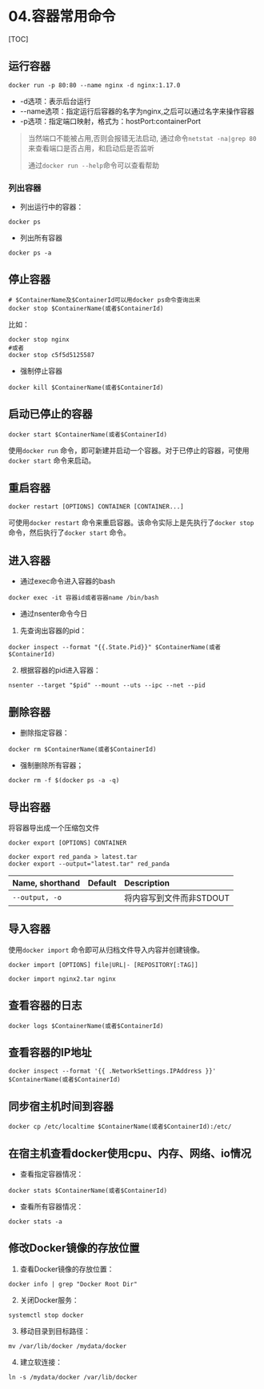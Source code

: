 # 04.容器常用命令 

[TOC]

## 运行容器

```
docker run -p 80:80 --name nginx -d nginx:1.17.0
```

- -d选项：表示后台运行
- --name选项：指定运行后容器的名字为nginx,之后可以通过名字来操作容器
- -p选项：指定端口映射，格式为：hostPort:containerPort

>  当然端口不能被占用,否则会报错无法启动, 通过命令`netstat -na|grep 80`来查看端口是否占用，和启动后是否监听
>
> 通过`docker run --help`命令可以查看帮助

### 列出容器

- 列出运行中的容器：

```
docker ps
```

- 列出所有容器

```
docker ps -a
```

## 停止容器

```shell
# $ContainerName及$ContainerId可以用docker ps命令查询出来
docker stop $ContainerName(或者$ContainerId)
```

比如：

```
docker stop nginx
#或者
docker stop c5f5d5125587
```

* 强制停止容器

```
docker kill $ContainerName(或者$ContainerId)
```

## 启动已停止的容器

```
docker start $ContainerName(或者$ContainerId)
```

使用`docker run` 命令，即可新建并启动一个容器。对于已停止的容器，可使用`docker start` 命令来启动。

## 重启容器

```
docker restart [OPTIONS] CONTAINER [CONTAINER...]
```

可使用`docker restart` 命令来重启容器。该命令实际上是先执行了`docker stop` 命令，然后执行了`docker start` 命令。

## 进入容器

* 通过exec命令进入容器的bash

```
docker exec -it 容器id或者容器name /bin/bash
```

* 通过nsenter命令今日

1. 先查询出容器的pid：

```
docker inspect --format "{{.State.Pid}}" $ContainerName(或者$ContainerId)
```

2. 根据容器的pid进入容器：

```
nsenter --target "$pid" --mount --uts --ipc --net --pid
```

## 删除容器

- 删除指定容器：

```
docker rm $ContainerName(或者$ContainerId)
```

- 强制删除所有容器；

```
docker rm -f $(docker ps -a -q)
```

## 导出容器

将容器导出成一个压缩包文件

```
docker export [OPTIONS] CONTAINER
```

```
docker export red_panda > latest.tar
docker export --output="latest.tar" red_panda
```

| Name, shorthand | Default | Description              |
| :-------------- | :------ | :----------------------- |
| `--output, -o`  |         | 将内容写到文件而非STDOUT |

## 导入容器

使用`docker import` 命令即可从归档文件导入内容并创建镜像。

```
docker import [OPTIONS] file|URL|- [REPOSITORY[:TAG]]
```

```
docker import nginx2.tar nginx
```

## 查看容器的日志

```
docker logs $ContainerName(或者$ContainerId)
```

## 查看容器的IP地址

```
docker inspect --format '{{ .NetworkSettings.IPAddress }}' $ContainerName(或者$ContainerId)
```

## 同步宿主机时间到容器

```
docker cp /etc/localtime $ContainerName(或者$ContainerId):/etc/
```

## 在宿主机查看docker使用cpu、内存、网络、io情况

- 查看指定容器情况：

```
docker stats $ContainerName(或者$ContainerId)
```

- 查看所有容器情况：

```
docker stats -a
```

## 修改Docker镜像的存放位置

1. 查看Docker镜像的存放位置：

```
docker info | grep "Docker Root Dir"
```

2. 关闭Docker服务：

```
systemctl stop docker
```

3. 移动目录到目标路径：

```
mv /var/lib/docker /mydata/docker
```

4. 建立软连接：

```
ln -s /mydata/docker /var/lib/docker
```